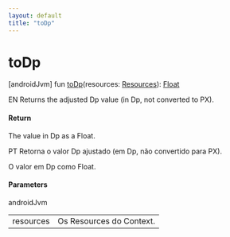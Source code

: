 ```yaml
---
layout: default
title: "toDp"
---
```


# toDp

[androidJvm]
fun [toDp](to-dp.md)(resources: [Resources](https://developer.android.com/reference/kotlin/android/content/res/Resources.html)): [Float](https://kotlinlang.org/api/core/kotlin-stdlib/kotlin/-float/index.html)

EN Returns the adjusted Dp value (in Dp, not converted to PX).

#### Return

The value in Dp as a Float.

PT Retorna o valor Dp ajustado (em Dp, não convertido para PX).

O valor em Dp como Float.

#### Parameters

androidJvm

| | |
|---|---|
| resources | Os Resources do Context. |